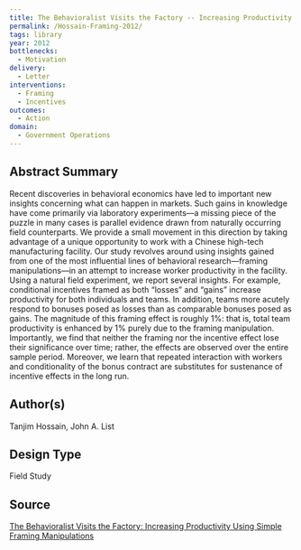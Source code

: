 ```yaml
---
title: The Behavioralist Visits the Factory -- Increasing Productivity Using Simple Framing Manipulations
permalink: /Hossain-Framing-2012/
tags: library 
year: 2012
bottlenecks: 
  - Motivation
delivery: 
  - Letter 
interventions: 
  - Framing 
  - Incentives
outcomes: 
  - Action 
domain: 
  - Government Operations
---
```

## Abstract Summary

Recent discoveries in behavioral economics have led to important new insights concerning what can happen in markets. Such gains in knowledge have come primarily via laboratory experiments—a missing piece of the puzzle in many cases is parallel evidence drawn from naturally occurring field counterparts. We provide a small movement in this direction by taking advantage of a unique opportunity to work with a Chinese high-tech manufacturing facility. Our study revolves around using insights gained from one of the most influential lines of behavioral research—framing manipulations—in an attempt to increase worker productivity in the facility. Using a natural field experiment, we report several insights. For example, conditional incentives framed as both “losses” and “gains” increase productivity for both individuals and teams. In addition, teams more acutely respond to bonuses posed as losses than as comparable bonuses posed as gains. The magnitude of this framing effect is roughly 1%: that is, total team productivity is enhanced by 1% purely due to the framing manipulation. Importantly, we find that neither the framing nor the incentive effect lose their significance over time; rather, the effects are observed over the entire sample period. Moreover, we learn that repeated interaction with workers and conditionality of the bonus contract are substitutes for sustenance of incentive effects in the long run.

## Author(s)

Tanjim Hossain, John A. List

## Design Type

Field Study

## Source

<a href="http://pubsonline.informs.org/doi/abs/10.1287/mnsc.1120.1544">The Behavioralist Visits the Factory: Increasing Productivity Using Simple Framing Manipulations</a>
